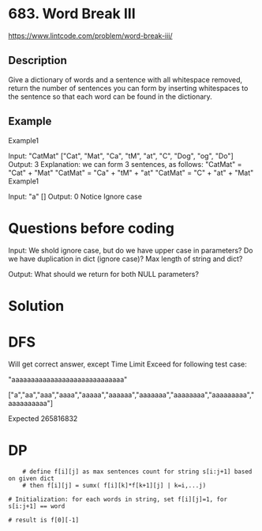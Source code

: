 # 683. Word Break III

https://www.lintcode.com/problem/word-break-iii/

## Description

Give a dictionary of words and a sentence with all whitespace removed, return the number of sentences you can form by inserting whitespaces to the sentence so that each word can be found in the dictionary.

## Example
Example1

Input:
"CatMat"
["Cat", "Mat", "Ca", "tM", "at", "C", "Dog", "og", "Do"]
Output: 3
Explanation:
we can form 3 sentences, as follows:
"CatMat" = "Cat" + "Mat"
"CatMat" = "Ca" + "tM" + "at"
"CatMat" = "C" + "at" + "Mat"
Example1

Input:
"a"
[]
Output: 0
Notice
Ignore case

# Questions before coding

Input: 
  We shold ignore case, but do we have upper case in parameters? 
  Do we have duplication in dict (ignore case)?
  Max length of string and dict?

Output:
  What should we return for both NULL parameters? 



# Solution

# DFS 

  Will get correct answer, except Time Limit Exceed for following test case:


"aaaaaaaaaaaaaaaaaaaaaaaaaaaaa"

["a","aa","aaa","aaaa","aaaaa","aaaaaa","aaaaaaa","aaaaaaaa","aaaaaaaaa","aaaaaaaaaa"]

Expected  265816832


# DP 
        
        # define f[i][j] as max sentences count for string s[i:j+1] based on given dict 
        # then f[i][j] = sumx( f[i][k]*f[k+1][j] | k=i,...j) 

	# Initialization: for each words in string, set f[i][j]=1, for s[i:j+1] == word

	# result is f[0][-1]
 
